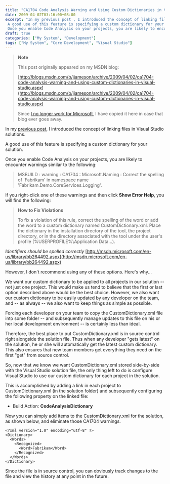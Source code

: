 ```yaml
---
title: "CA1704 Code Analysis Warning and Using Custom Dictionaries in Visual Studio"
date: 2009-04-02T03:16:00+08:00
excerpt: "In my previous post , I introduced the concept of linking files in Visual Studio solutions. 
 A good use of this feature is specifying a custom dictionary for your solution. 
 Once you enable Code Analysis on your projects, you are likely to encounter..."
draft: true
categories: ["My System", "Development"]
tags: ["My System", "Core Development", "Visual Studio"]
---
```


> **Note**
> 
> 
> 	This post originally appeared on my MSDN blog:  
>   
> 
> 
> [http://blogs.msdn.com/b/jjameson/archive/2009/04/02/ca1704-code-analysis-warning-and-using-custom-dictionaries-in-visual-studio.aspx](http://blogs.msdn.com/b/jjameson/archive/2009/04/02/ca1704-code-analysis-warning-and-using-custom-dictionaries-in-visual-studio.aspx)
> 
> 
> Since
> 	[I no longer work for Microsoft](/blog/jjameson/archive/2011/09/02/last-day-with-microsoft.aspx), I have copied it here in case that blog 
> 	ever goes away.


In my [previous post](/blog/jjameson/archive/2009/04/02/linked-files-in-visual-studio-solutions.aspx), I introduced the concept of linking files in Visual Studio solutions.

A good use of this feature is specifying a custom dictionary for your solution.

Once you enable Code Analysis on your projects, you are likely to encounter warnings  similar to the following:


> MSBUILD : warning : CA1704 : Microsoft.Naming : Correct the spelling of 'Fabrikam' 
> in namespace name 'Fabrikam.Demo.CoreServices.Logging'.


If you right-click one of these warnings and then click **Show Error Help**,  you will find the following:


> **How to Fix Violations**  
> 
> To fix a violation of this rule, correct the spelling of the word or add the 
> word to a custom dictionary named CustomDictionary.xml. Place the dictionary 
> in the installation directory of the tool, the project directory, or in the 
> directory associated with the tool under the user's profile (%USERPROFILE%\Application 
> Data\...).


<cite>Identifiers should be spelled correctly</cite>
[http://msdn.microsoft.com/en-us/library/bb264492.aspx](http://msdn.microsoft.com/en-us/library/bb264492.aspx)


However, I don't recommend using any of these options. Here's why...

We want our custom dictionary to be applied to all projects in our solution --  not just one project. This would make us tend to believe that the first or last  option described above would be the best choice. However, we also want our custom  dictionary to be easily updated by any developer on the team, and -- as always --  we also want to keep things as simple as possible.

Forcing each developer on your team to copy the CustomDictionary.xml file into  some folder -- and subsequently manage updates to this file on his or her local  development environment -- is certainly less than ideal.

Therefore, the best place to put CustomDictionary.xml is in source control right  alongside the solution file. Thus when any developer "gets latest" on the solution,  he or she will automatically get the latest custom dictionary. This also ensures  that new team members get everything they need on the first "get" from source control.

So, now that we know we want CustomDictionary.xml stored side-by-side with the  Visual Studio solution file, the only thing left to do is configure Visual Studio  to use our custom dictionary for each project in the solution.

This is accomplished by adding a link in each project to CustomDictionary.xml  (in the solution folder) and subsequently configuring the following property on  the linked file:

- Build Action: **CodeAnalysisDictionary**


Now you can simply add items to the CustomDictionary.xml for the solution, as  shown below, and eliminate those CA1704 warnings.



    <?xml version="1.0" encoding="utf-8" ?>
    <Dictionary>
      <Words>
        <Recognized>
          <Word>Fabrikam</Word>
        </Recognized>
      </Words>
    </Dictionary>



Since the file is in source control, you can obviously track changes to the file  and view the history at any point in the future.

